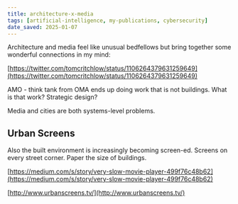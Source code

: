 ```yaml
---
title: architecture-x-media
tags: [artificial-intelligence, my-publications, cybersecurity]
date_saved: 2025-01-07
---
```


Architecture and media feel like unusual bedfellows but bring together some wonderful connections in my mind:

[https://twitter.com/tomcritchlow/status/1106264379631259649](https://twitter.com/tomcritchlow/status/1106264379631259649)

AMO - think tank from OMA ends up doing work that is not buildings. What is that work? Strategic design?

Media and cities are both systems-level problems.

## Urban Screens

Also the built environment is increasingly becoming screen-ed. Screens on every street corner. Paper the size of buildings.

[https://medium.com/s/story/very-slow-movie-player-499f76c48b62](https://medium.com/s/story/very-slow-movie-player-499f76c48b62)

[http://www.urbanscreens.tv/](http://www.urbanscreens.tv/)
